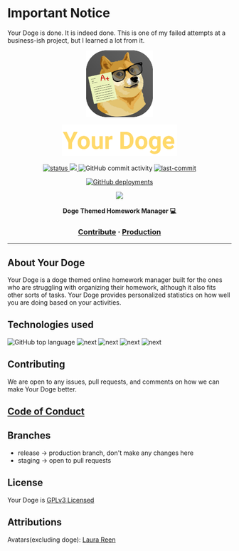 # Important Notice
Your Doge is done. It is indeed done. This is one of my failed attempts at a business-ish project, but I learned a lot from it.
<a href="https://yourdoge.vercel.app">
  <p align="center">
    <img height=150 src="assets/yourdogeAppleIcon.svg"/>
  </p>
  <p align="center">
    <img height=70 src="assets/textLogo.svg">
  </p>
</a>

<p align="center">
  <a href="https://yourdoge.vercel.app">
    <img src="https://img.shields.io/badge/status-development-green?style=for-the-badge" alt="status" />
  </a>
  <a href="https://yourdoge.vercel.app">
    <img src="https://img.shields.io/badge/license-GPL--3.0--or--later-yellow?style=for-the-badge" />
  </a>
  <img alt="GitHub commit activity" src="https://img.shields.io/github/commit-activity/w/timthedev07/Your-Doge?logo=github&style=for-the-badge">
  <a href="https://github.com/timthedev07/Your-Doge/tree/staging">
    <img alt="last-commit" src="https://img.shields.io/github/last-commit/timthedev07/Your-Doge/staging?logo=github&logoColor=cyan&style=for-the-badge">
  </a>
</p>
<p align="center">

</p>
<p align="center">
  <a href="https://yourdoge.vercel.app"><img alt="GitHub deployments" src="https://img.shields.io/github/deployments/timthedev07/Your-Doge/production?label=vercel&logo=vercel&logoColor=white&style=for-the-badge">
  </a>
</p>
<p align="center">
  <a href="https://open.vscode.dev/timthedev07/Your-Doge">
    <img src="https://img.shields.io/badge/   -open in vscode-blue?style=for-the-badge&logo=visualstudiocode">
  </a>
</p>

<p align="center">
  <strong>Doge Themed Homework Manager 💻</strong>
</p>

<h3 align="center">
  <a href="CONTRIBUTING.md">Contribute</a>
  <span> · </span>
  <a href="https://yourdoge.vercel.app">Production</a>
</h3>

---

## About Your Doge

Your Doge is a doge themed online homework manager built for the ones who are struggling with organizing their homework, although it also fits other sorts of tasks. Your Doge provides personalized statistics on how well you are doing based on your activities.

## Technologies used

<img alt="GitHub top language" src="https://img.shields.io/github/languages/top/timthedev07/Your-Doge?logo=typescript&logoColor=5bbff5&style=for-the-badge">
<img alt="next" src="https://img.shields.io/badge/Next.js-313131?style=for-the-badge&logo=nextdotjs">
<img alt="next" src="https://img.shields.io/badge/-Apollo GraphQL-purple?style=for-the-badge&logo=apollographql">
<img alt="next" src="https://img.shields.io/badge/-Express-blue?style=for-the-badge&logo=express">
<img alt="next" src="https://img.shields.io/badge/-Redis-gray?style=for-the-badge&logo=redis">

## Contributing

We are open to any issues, pull requests, and comments on how we can make Your Doge better.

## [Code of Conduct](/CODE_OF_CONDUCT.md)

## Branches

- release -> production branch, don't make any changes here
- staging -> open to pull requests

## License

Your Doge is [GPLv3 Licensed](LICENSE)

## Attributions

Avatars(excluding doge): [Laura Reen](https://www.iconfinder.com/laurareen)
